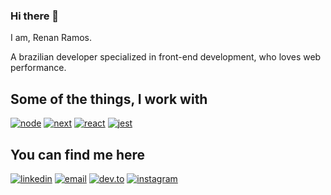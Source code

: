 ### Hi there 👋

I am, Renan Ramos.

A brazilian developer specialized in front-end development, who loves web performance.

## Some of the things, I work with

[![node](https://img.shields.io/badge/Node.js-339933?style=for-the-badge&logo=node-dot-js&logoColor=white)](https://nodejs.org/en/)
[![next](https://img.shields.io/badge/Next-000000?style=for-the-badge&logo=next-dot-js&logoColor=FFFFFF)](https://nextjs.org/)
[![react](https://img.shields.io/badge/React-20232A?style=for-the-badge&logo=react&logoColor=61DAFB)](https://reactjs.org/)
[![jest](https://img.shields.io/badge/Jest-C21325?style=for-the-badge&logo=jest&logoColor=white)](https://jestjs.io/)


## You can find me here

[![linkedin](https://img.shields.io/badge/Linkedin-0A66C2?style=for-the-badge&logo=Linkedin&logoColor=white)](https://www.linkedin.com/in/renandev/)
[![email](https://img.shields.io/badge/Gmail-D14836?style=for-the-badge&logo=Gmail&logoColor=white)](mailto:renangarcia@live.com)
[![dev.to](https://img.shields.io/badge/Dev.to-0A0A0A?style=for-the-badge&logo=Dev-dot-To&logoColor=white)](https://dev.to/renanramos)
[![instagram](https://img.shields.io/badge/Instagram-E4405F?style=for-the-badge&logo=instagram&logoColor=white)](https://www.instagram.com/renangarcia.dev/)

<!--
**renan-ramos/renan-ramos** is a ✨ _special_ ✨ repository because its `README.md` (this file) appears on your GitHub profile.

Here are some ideas to get you started:

- 🔭 I’m currently working on ...
- 🌱 I’m currently learning ...
- 👯 I’m looking to collaborate on ...
- 🤔 I’m looking for help with ...
- 💬 Ask me about ...
- 📫 How to reach me: ...
- 😄 Pronouns: ...
- ⚡ Fun fact: ...
-->

